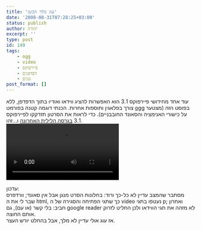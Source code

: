 ```yaml
---
title: 'עוג מלך הבשן'
date: '2008-08-31T07:28:25+03:00'
status: publish
author: יהודה
excerpt: ''
type: post
id: 149
tags:
    - ogg
    - video
    - פיירפוקס
    - דפדפנים
    - נגנים
post_format: []
---
```

עוד אחד מחידושי פיירפוקס 3.1 הוא האפשרות להציג ווידאו ואודיו בתוך הדפדפן, ללא צורך בפלאגין ותוספות אחרות. הכנתי דוגמה קטנה בפורמט [ogg](http://www.theora.org/) בפוסט הזה (מצטער על כישורי האנימציה והסאונד החובבניים). כדי לראות את הסרטון תזדקקו לפיירפוקס 3.1 [בגרסה הלילית האחרונה](http://ftp.mozilla.org/pub/mozilla.org/firefox/nightly/latest-trunk/) ו…זהו.  
<video controls="true" src="/img/saltandpepper.ogg"></video>

עדכון:  
מסתבר שהמצב עדיין לא כל-כך ורוד: בחלונות הסרט מנגן אבל אין סאונד; וורדפרס שבר לי את ה html, כך שתגי הפתיחה והסגירה של ה video נעטפו בתגי p; ואחרון חביב: בלי קשר (או עם), גם google reader לא מזהה את תגי הווידאו ולכן החליט לזרוק אותם החוצה.  
אז עוג אולי עדיין לא מלך, אבל בהחלט יורש העצר.
